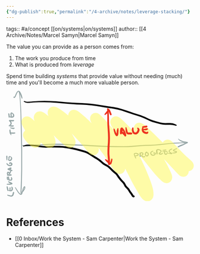 ```yaml
---
{"dg-publish":true,"permalink":"/4-archive/notes/leverage-stacking/"}
---
```


tags:: #a/concept [[on/systems\|on/systems]] 
author:: [[4 Archive/Notes/Marcel Samyn\|Marcel Samyn]]

The value you can provide as a person comes from:
1. The work you produce from time
2. What is produced from *leverage*

Spend time building *systems* that provide value without needing (much) time and you'll become a much more valuable person.


<?xml version="1.0" encoding="UTF-8" standalone="no"?><!-- Created with Majerus.net InkPaint (http://www.majerus.net/InkPaint/) --><svg   xmlns:dc="http://purl.org/dc/elements/1.1/"   xmlns:cc="http://creativecommons.org/ns#"   xmlns:rdf="http://www.w3.org/1999/02/22-rdf-syntax-ns#"   xmlns:svg="http://www.w3.org/2000/svg"   xmlns="http://www.w3.org/2000/svg"   xmlns:sodipodi="http://sodipodi.sourceforge.net/DTD/sodipodi-0.dtd"   xmlns:inkscape="http://www.inkscape.org/namespaces/inkscape"   version="1.1"   width="146.22284mm"   height="86.077774mm"   viewBox="0 0 2924.4568 1721.5555"   preserveAspectRatio="xMidYMid meet"   id="svg108"   sodipodi:docname="2018-07-03-graph-leverage.svg"   inkscape:version="0.92.3 (2405546, 2018-03-11)">  <metadata     id="metadata114">    <rdf:RDF>      <cc:Work         rdf:about="">        <dc:format>image/svg+xml</dc:format>        <dc:type           rdf:resource="http://purl.org/dc/dcmitype/StillImage" />        <dc:title></dc:title>      </cc:Work>    </rdf:RDF>  </metadata>  <defs     id="defs112" />  <sodipodi:namedview     pagecolor="#ffffff"     bordercolor="#666666"     borderopacity="1"     objecttolerance="10"     gridtolerance="10"     guidetolerance="10"     inkscape:pageopacity="0"     inkscape:pageshadow="2"     inkscape:window-width="1600"     inkscape:window-height="900"     id="namedview110"     showgrid="false"     fit-margin-top="0"     fit-margin-left="0"     fit-margin-right="0"     fit-margin-bottom="0"     inkscape:zoom="0.35488302"     inkscape:cx="-633.45001"     inkscape:cy="332.04198"     inkscape:window-x="0"     inkscape:window-y="0"     inkscape:window-maximized="0"     inkscape:current-layer="svg108" />  <!-- Generator: Majerus.net InkPaint UWP 1.1.14.0 -->  <g     id="g106"     style="fill:none;stroke-linecap:round;stroke-linejoin:round"     transform="translate(-1087,-1795)">    <g       id="g30"       style="stroke:#95a5a6">      <path         d="m 3827,2599 27,1 h 1 l 13,3 h 1 l 8,2 c 0,0 1,0 1,0 1,0 1,0 1,0 l 1,1 v -1 l 4,3 h 1 v 1 h 1 c 1,1 1,2 1,4 0,2 -2,4 -5,4 0,0 0,0 -1,0 l -3,-1 -12,-3 -13,-3 h -26 l -27,2 -27,2 -74,4 -73,6 -147,17 v -1 1 l -72,6 h -1 l -73,4 -73,2 -72,4 -134,11 -67,4 -67,1 -128,-1 -128,-2 -84,-3 -85,-4 -85,-5 -85,-5 -129,-5 -131,-5 v -1 1 l -77,-4 -76,-3 -77,-1 -76,3 -140,8 -70,5 -69,7 v -1 1 l -33,2 -33,2 h -1 l -33,-1 -1,-1 -33,-4 -1,-1 h -2 -1 c -2,-1 -3,-3 -4,-6 v -1 -1 c 0,-2 1,-3 2,-4 l 1,-1 2,-2 c 1,0 2,-1 3,-1 1,0 2,1 3,2 l 32,3 32,1 33,-1 32,-3 70,-7 70,-4 140,-8 77,-3 h 77 l 77,3 77,4 131,6 129,5 85,5 85,5 85,4 84,3 128,2 127,2 67,-2 66,-4 134,-10 h 1 l 72,-4 73,-2 73,-3 72,-7 147,-15 74,-6 73,-3 27,-1 27,-2 z"         id="path2"         inkscape:connector-curvature="0"         style="fill:#95a5a6;stroke-width:0" />      <path         d="m 3770,2540 c 1,0 1,0 1,0 l 1,1 5,5 14,10 16,8 35,14 16,4 18,3 18,3 17,4 h 2 c 0,1 0,1 1,1 l 3,2 1,1 c 1,1 2,3 2,5 0,1 0,2 -1,3 v 1 l -1,2 c -1,1 -2,2 -2,2 h -1 l -3,2 h -1 l -3,2 -24,10 -20,12 h -1 l -22,11 h -1 l -45,20 -11,5 -1,1 -11,3 -1,1 c 0,0 -1,0 -1,0 h -1 l -3,-1 h -1 c -3,-1 -5,-3 -5,-7 0,-1 0,-2 1,-3 v -1 l 2,-2 1,-1 1,-1 4,-3 4,-2 h 1 l 31,-15 33,-13 33,-13 4,-2 c 0,-1 -1,-2 -1,-2 0,-1 1,-2 1,-3 h 1 l 7,-3 4,-2 -14,-1 -18,-3 -1,-1 v 1 l -17,-5 h -1 l -35,-15 c 0,0 -1,-1 -1,-1 l -16,-11 h -1 v -1 l -11,-14 h -1 l -3,-6 v -1 c -1,0 -1,0 -1,-1 0,-1 2,-3 3,-3 z"         id="path4"         inkscape:connector-curvature="0"         style="fill:#95a5a6;stroke-width:0" />      <path         d="m 1285,1804 c 1,0 2,1 3,2 l 9,24 h -1 l 1,1 5,25 v 1 l 7,70 5,70 7,140 4,140 v 1 l 4,140 6,304 v 303 1 l -3,144 -5,144 -2,21 v 23 l -1,21 v 1 l -2,17 v 1 c -1,2 -3,4 -5,4 -3,0 -5,-2 -5,-4 v -1 l -2,-17 v -1 -21 -1 l 1,-22 1,-22 6,-143 3,-145 v -303 l -6,-304 -3,-140 -3,-141 -6,-140 -5,-69 -7,-70 -4,-25 -6,-25 v -1 c 0,-1 2,-3 4,-3 z"         id="path6"         inkscape:connector-curvature="0"         style="fill:#95a5a6;stroke-width:0" />      <path         d="m 1275,1795 5,1 h 1 1 1 2 c 0,0 0,0 1,0 h 1 l 7,5 c 1,0 1,0 1,1 h 1 l 6,7 v 1 h 1 l 11,20 10,20 v 1 l 7,20 v 1 l 6,21 v 1 l 1,8 1,8 v 1 c 0,3 -3,6 -6,6 -2,0 -4,-2 -5,-4 l -10,-24 -9,-25 -13,-30 -15,-26 h -4 l -6,4 -7,8 -6,9 -9,21 -9,21 v 1 l -11,21 v 1 h -1 l -3,4 v 1 l -5,5 h -1 c -1,1 -1,1 -2,1 l -5,2 h -1 c 0,0 -1,0 -1,0 -2,0 -3,0 -4,-1 h -1 l -1,-1 -1,-1 c -1,-1 -1,-1 -2,-2 v -1 l -1,-3 c 0,-1 0,-1 0,-2 v -1 -3 l 1,-4 c 0,-2 2,-3 4,-3 1,0 2,0 3,1 l 1,1 1,3 h 1 v 1 l 3,-2 2,-3 11,-20 8,-22 11,-21 v -1 l 7,-10 v -1 l 9,-8 v -1 c 0,0 0,0 1,0 v -1 l 9,-5 h 1 c 0,0 1,-1 2,-1 z"         id="path8"         inkscape:connector-curvature="0"         style="fill:#95a5a6;stroke-width:0" />      <path         d="m 1370,3298 -2,2 -2,4 -9,22 -6,19 8,-12 7,-13 5,-13 z m 3,-16 c 1,0 2,0 2,1 h 1 l 2,1 h 1 c 0,1 1,2 1,2 l 1,1 2,4 c 0,0 0,1 0,1 v 1 15 c 0,0 0,1 0,1 v 1 l -5,14 v 1 1 l -8,14 -9,12 v 1 l -5,7 -7,9 -1,1 -4,2 v 1 l -7,24 -1,1 -4,8 -1,1 c 0,0 0,1 0,1 l -1,1 -7,4 c -1,1 -2,1 -2,1 h -1 l -9,1 c -1,0 -2,0 -2,-1 h -1 l -9,-4 -1,-1 -1,-1 -17,-16 -1,-1 -15,-19 v -1 l -26,-41 -11,-21 -4,-9 c 0,-1 0,-1 0,-2 0,-2 1,-3 3,-3 1,0 2,0 3,1 l 6,8 13,19 1,1 26,40 14,19 17,15 7,3 h 4 l 4,-3 3,-6 5,-15 -3,-1 c -1,-1 -2,-2 -2,-4 0,-2 1,-3 3,-4 h 4 l 1,-1 5,-21 7,-24 1,-1 9,-22 1,-1 3,-5 v -1 l 5,-5 v -1 c 1,0 1,0 1,0 l 1,-1 5,-2 c 1,-1 2,-1 3,-1 z"         id="path10"         inkscape:connector-curvature="0"         style="fill:#95a5a6;stroke-width:0" />      <path         d="m 3105,2776 h -9 l -7,3 -1,1 2,5 v 1 l 3,7 3,10 h 6 l 13,-3 7,-2 9,-3 7,-4 1,-2 1,-1 -1,-1 -1,-2 -7,-4 -9,-3 -8,-2 z m 0,-13 h 1 9 l 10,1 1,1 10,3 h 1 l 1,1 9,5 c 0,0 1,1 1,1 l 1,1 3,4 c 0,1 0,2 1,2 l 1,5 c 0,1 0,1 0,2 0,0 0,1 0,1 h -1 l -1,4 v 1 c 0,1 0,1 0,1 l -1,1 -2,3 -1,1 c 0,0 -1,0 -1,1 l -9,5 -1,1 -10,3 h -1 l -9,2 h -1 -13 c -1,0 -1,0 -1,0 h -1 -1 l 5,12 7,16 c 1,0 1,1 1,2 0,3 -3,6 -6,6 -3,0 -4,-1 -5,-2 l -1,-1 -7,-16 h -1 v -1 l -6,-15 -3,-6 c 0,-1 -1,-1 -1,-2 h 1 l -3,-6 v -1 l -4,-17 c 0,0 0,-1 0,-1 v -1 -4 c 0,-1 1,-2 1,-3 l 3,-3 v -1 c 1,0 2,-1 2,-1 l 9,-4 c 1,0 1,0 1,0 h 1 z"         id="path12"         inkscape:connector-curvature="0"         style="fill:#95a5a6;stroke-width:0" />      <path         d="m 3203,2753 c 1,0 2,1 3,1 l 12,6 1,1 c 1,0 1,0 1,1 l 1,1 3,5 c 1,0 1,1 2,2 v 1 6 1 c 0,1 0,2 0,3 l -4,8 v 1 l -1,1 -7,7 -5,5 -1,5 v 1 l 1,1 6,3 9,3 h 7 5 l 6,-1 3,-1 v -1 -1 c 0,-1 1,-2 2,-2 1,0 1,0 1,1 l 2,1 v 1 l 2,3 1,1 c 0,1 0,1 0,2 0,1 0,2 -1,3 v 1 l -3,4 h -1 c 0,1 -1,1 -2,2 l -7,2 h -1 l -6,1 h -1 l -9,-1 h -1 l -11,-3 h -1 l -1,-1 -8,-5 h -1 c 0,0 0,0 -1,-1 l -1,-1 -2,-3 c -1,-1 -1,-2 -1,-3 h -1 v -5 -1 c 0,-1 0,-2 0,-3 l 3,-8 c 1,0 1,-1 1,-1 l 1,-1 6,-7 6,-6 3,-5 -1,-3 -1,-2 -10,-5 h -10 l -3,2 -2,2 -2,8 v 9 l 2,10 v 1 10 2 2 1 l -1,3 -1,1 v 1 l -1,2 -1,1 c -1,2 -3,3 -5,3 -2,0 -3,0 -4,-1 l -1,-1 -1,-1 c -1,-1 -2,-2 -2,-3 v -1 l -4,-28 v -1 -1 l 2,-28 h 1 v -1 c 0,-1 2,-2 3,-2 1,0 3,1 3,2 v 1 l 1,3 3,-4 v -1 c 1,0 1,0 1,-1 h 1 l 6,-3 c 1,0 1,0 2,0 h 1 z"         id="path14"         inkscape:connector-curvature="0"         style="fill:#95a5a6;stroke-width:0" />      <path         d="m 3273,2762 -4,1 -3,6 -2,8 v 7 l 1,6 3,6 5,4 7,2 5,-1 4,-2 4,-5 2,-7 v -7 l -2,-6 -3,-5 -6,-3 -4,-1 -5,-1 c -1,-1 -2,-1 -2,-1 z m 7,-19 c 2,0 4,1 5,3 l 1,1 v 1 c 0,1 1,2 1,3 0,0 -1,1 -1,2 l -1,2 1,-1 h 1 c 0,0 1,0 1,1 h 1 l 8,3 c 1,0 2,1 3,1 v 1 l 5,6 1,1 c 0,0 0,0 1,1 v 1 l 2,8 1,1 c 0,0 0,1 0,1 v 9 l -1,2 -2,9 -1,1 c 0,0 0,1 0,1 l -5,7 -1,1 c 0,1 -1,1 -1,1 l -7,5 h -1 c -1,1 -1,1 -2,1 h -1 l -8,1 h -1 c -1,0 -1,0 -2,0 l -1,-1 -9,-3 c -1,0 -1,0 -2,-1 l -7,-6 h -1 c 0,-1 0,-1 -1,-1 v -1 l -4,-7 v -1 l -1,-1 -2,-9 c 0,0 0,-1 0,-1 v -1 -9 l 1,-1 v -1 l 2,-8 1,-1 v -1 l 5,-8 c 0,0 0,-1 1,-1 l 7,-6 v -1 h 1 l 3,-2 4,-1 h 1 l 1,-1 h 3 z"         id="path16"         inkscape:connector-curvature="0"         style="fill:#95a5a6;stroke-width:0" />      <path         d="m 3376,2730 c 3,0 6,2 6,5 0,2 -1,3 -2,4 l -1,1 c 0,0 -1,0 -1,0 l -3,2 h -1 -1 l -8,3 -4,2 -8,6 -4,7 -1,7 3,9 4,6 5,5 7,3 6,1 14,-1 13,-9 4,-4 1,-4 v -1 h -1 l -12,-1 h -1 l -1,-1 v 1 l -12,-3 v -1 c -1,0 -2,-1 -2,-1 l -1,-1 c 0,-1 0,-1 0,-2 0,0 0,-1 0,-1 l 1,-1 v -1 c 1,-1 2,-1 2,-1 h 1 l 12,-2 h 1 14 1 l 1,1 4,1 c 1,0 1,1 2,1 v 1 l 3,2 c 1,1 2,2 2,4 l 1,6 v 1 c 0,1 0,2 0,3 h -1 l -3,7 v 1 h -1 v 1 l -4,5 -1,1 c 0,0 -1,1 -1,1 l -15,10 h -1 c -1,0 -1,1 -2,1 l -17,2 h -1 c -1,0 -1,0 -2,0 l -8,-2 h -2 l -8,-4 -1,-1 -7,-6 h -1 l -1,-1 v -1 l -5,-7 c 0,-1 0,-1 -1,-2 l -3,-12 h -1 c 0,-1 0,-1 0,-2 v -1 l 2,-10 v -1 c 0,0 0,-1 0,-1 l 1,-1 6,-9 c 0,-1 0,-1 1,-1 l 1,-1 10,-7 c 0,0 0,0 1,-1 l 6,-2 8,-3 h 1 z"         id="path18"         inkscape:connector-curvature="0"         style="fill:#95a5a6;stroke-width:0" />      <path         d="m 3457,2703 c 0,0 1,0 1,0 l 17,4 h 1 l 7,3 6,3 9,5 c 0,0 1,1 1,1 l 6,6 1,1 c 0,0 0,1 0,1 l 1,1 2,8 c 0,0 0,1 0,1 0,1 0,1 0,2 l -1,4 -1,1 v 1 l -3,5 c 0,1 -1,1 -1,1 l -6,6 -1,1 -7,5 -6,6 -3,3 6,1 h 5 9 l 9,-2 8,-3 8,-5 2,-2 h 1 c 0,0 1,0 1,0 2,0 4,1 4,3 0,1 -1,1 -1,2 l -1,3 -5,8 c -1,1 -1,2 -2,2 l -9,5 -1,1 h -1 l -10,3 h -1 -10 -1 -6 -1 l -8,-2 c 0,0 -1,0 -1,0 l -1,-1 -6,-3 c -1,-1 -2,-2 -3,-3 v -1 l -1,-2 v -1 c 0,0 0,-1 0,-1 0,-1 0,-1 0,-2 l 1,-1 1,-3 c 0,-1 0,-1 1,-1 v -1 l 6,-7 h 1 l 7,-6 7,-5 5,-6 2,-3 v -2 l -1,-4 -4,-4 -7,-4 -5,-2 -7,-3 -15,-3 h -6 l -3,1 -2,2 -1,5 1,19 3,20 v 1 6 h -1 v 1 7 h -1 v 1 2 h -1 c 0,2 -1,3 -2,3 l -1,1 -1,1 c -1,0 -2,0 -3,0 -2,0 -4,-1 -5,-3 h -1 l -1,-2 v -1 -1 l -1,-4 -1,-1 -4,-29 v -1 l 1,-29 v -1 c 1,-1 2,-2 4,-2 0,0 1,0 2,1 1,0 1,-1 1,-1 l 1,-1 4,-5 c 1,0 1,-1 2,-1 h 1 l 6,-2 1,-1 h 1 z"         id="path20"         inkscape:connector-curvature="0"         style="fill:#95a5a6;stroke-width:0" />      <path         d="m 3561,2744 1,2 2,15 5,12 3,2 5,2 h 3 l 3,-1 7,-7 4,-12 v -9 l -2,-2 -5,-1 h -7 -6 z m -6,-15 c 2,0 4,1 4,3 l 1,2 14,-1 h 6 l 8,1 h 1 l 7,3 c 1,0 2,1 2,2 l 3,5 c 1,0 1,1 1,1 v 1 12 1 l -3,13 c 0,1 0,1 0,1 v 1 l -6,11 h -1 c 0,1 -1,2 -1,2 h -1 l -5,3 -1,1 c 0,0 -1,0 -1,0 h -1 l -6,1 h -1 c 0,0 -1,0 -1,0 h -1 l -8,-3 c -1,0 -1,-1 -2,-1 l -6,-5 c -1,-1 -1,-2 -2,-3 l -5,-14 -1,-1 v -1 -17 -1 -2 l -18,-1 h -7 l -1,-1 c -1,0 -2,-1 -2,-3 0,-1 1,-2 2,-2 l 1,-1 6,-1 h 1 l 20,-1 1,-2 c 0,-2 2,-3 3,-3 z"         id="path22"         inkscape:connector-curvature="0"         style="fill:#95a5a6;stroke-width:0" />      <path         d="m 3571,2710 h 5 l 1,1 h 1 2 v 1 c 3,0 4,3 4,5 0,3 -2,6 -5,7 h -1 -2 -5 l -22,2 h -1 l -22,-1 h -1 -2 -1 c 0,-1 -1,-1 -1,-2 0,-1 0,-1 1,-2 l 2,-1 h 1 v -1 1 -1 l 21,-6 h 1 1 l 22,-3 z"         id="path24"         inkscape:connector-curvature="0"         style="fill:#95a5a6;stroke-width:0" />      <path         d="m 3671,2696 c 3,0 5,2 5,5 0,2 0,3 -1,4 l -1,1 -1,1 c -1,0 -1,0 -1,0 h -1 l -3,1 -10,5 -11,6 -9,8 -5,8 v 2 l 1,2 5,6 7,5 8,4 9,5 1,1 7,6 h 1 c 1,1 2,2 2,4 v 1 3 c 0,3 -2,6 -5,6 l -5,1 h -1 -6 l -3,-1 h -1 l -46,-8 -5,-1 c -2,-1 -2,-2 -2,-3 0,-2 0,-3 2,-3 l 6,-1 42,3 -3,-2 -7,-4 h -1 v -1 l -8,-6 h -1 v -1 l -6,-7 h -1 c 0,-1 0,-1 0,-2 l -2,-4 v -1 c 0,0 0,-1 0,-1 v -5 -1 c 0,0 1,0 1,-1 l 6,-11 c 0,-1 1,-1 1,-1 v -1 l 10,-8 1,-1 12,-7 h 1 l 11,-5 3,-1 h 1 1 z"         id="path26"         inkscape:connector-curvature="0"         style="fill:#95a5a6;stroke-width:0" />      <path         d="m 3745,2690 c 3,0 6,3 6,6 0,3 -1,5 -3,6 h -1 -1 l -2,2 v 1 c 0,0 -1,1 -2,1 -1,0 -2,-1 -3,-1 v -1 l -16,7 -19,9 -3,2 1,1 4,3 8,2 11,2 10,3 h 1 l 9,5 h 1 c 0,0 0,1 1,1 l 2,3 h 1 c 0,1 1,3 1,4 v 2 2 c -1,0 -1,1 -1,2 l -1,1 -4,4 c -1,0 -1,1 -1,1 h -1 l -6,4 h -1 l -5,2 -22,6 h -1 -22 l -9,-1 c -2,0 -4,-2 -4,-4 0,-2 2,-4 4,-4 l 9,-1 20,-3 21,-6 4,-1 4,-2 -4,-3 -9,-2 -10,-2 h -1 v -1 l -9,-2 -1,-1 h -1 l -6,-3 v -1 c 0,0 -1,0 -1,0 l -1,-1 -3,-5 c -1,-1 -1,-2 -1,-3 v -1 l 1,-5 c 0,-1 1,-3 1,-3 l 1,-1 6,-4 1,-1 20,-9 21,-9 h 1 l 4,-1 z"         id="path28"         inkscape:connector-curvature="0"         style="fill:#95a5a6;stroke-width:0" />    </g>    <g       id="g36"       style="stroke:#000000">      <path         d="m 1683,1952 h 1 l 92,2 92,5 81,7 80,7 81,6 81,4 76,3 77,5 77,7 h 1 l 77,10 64,10 65,10 129,20 h 1 l 67,13 h 1 l 65,18 h -1 1 l 64,21 h 1 l 64,22 56,19 57,18 57,18 1,1 55,22 h 1 l 65,31 33,14 33,12 58,17 59,15 36,7 37,2 38,-1 h 38 l 2,1 v -1 l 36,5 h 1 2 l 35,12 v 1 h 1 l 19,10 h 1 c 2,2 4,4 4,7 0,5 -4,9 -9,9 0,0 -1,0 -1,0 l -1,-1 -20,-5 -35,-7 -35,-3 h -38 -38 -1 l -38,-3 h -2 l -37,-7 -1,-1 v 1 l -59,-16 h -1 l -58,-17 h -1 l -34,-13 h -1 l -33,-15 -66,-31 -54,-22 -57,-18 -57,-18 -56,-19 h -1 l -64,-22 -63,-21 -65,-17 -66,-13 -129,-19 -65,-11 -63,-10 -77,-10 -77,-7 -76,-5 -76,-3 h -1 l -81,-5 -81,-7 -80,-7 -81,-7 -91,-5 -92,-3 h -91 l -92,4 -27,3 -29,2 h -1 -28 -1 l -27,-5 h -1 c 0,0 -1,0 -1,0 l -1,-1 -5,-3 -6,-3 -6,-3 -3,-1 h -1 c -2,-1 -3,-3 -3,-5 0,-2 1,-4 3,-5 h 1 l 4,-2 v 1 -1 c 1,0 1,0 2,0 0,0 1,0 1,0 l 1,1 6,2 h 1 l 6,3 5,2 26,3 27,-1 28,-2 28,-3 92,-6 z"         id="path32"         inkscape:connector-curvature="0"         style="fill:#000000;stroke-width:0" />      <path         d="m 1459,2633 h 1 l 49,2 h 1 l 49,6 h 1 l 49,8 48,5 43,2 h 44 l 44,-2 44,-1 h 1 88 1 l 44,2 45,5 53,7 52,10 h 1 l 64,14 64,17 58,17 h 1 l 28,9 1,1 28,12 1,1 46,26 1,1 v -1 l 44,29 29,18 29,17 v 1 l 29,18 1,1 26,21 1,1 42,36 22,15 25,13 18,10 1,1 h 1 l 16,12 2,1 30,28 1,1 29,29 30,27 21,17 1,1 10,9 1,1 8,11 1,1 33,47 17,22 18,21 28,29 1,1 h 1 l 12,17 h 1 v 2 l 10,17 9,18 10,13 27,28 1,1 10,11 1,1 v 1 l 8,13 15,25 19,25 v 1 h 1 l 17,27 3,5 4,5 2,2 h 1 1 2 c 6,2 11,7 11,14 0,4 -1,7 -4,10 h -1 l -2,2 -1,1 c -3,2 -5,3 -9,3 -1,0 -2,0 -3,0 l -2,-1 -5,-2 h -1 c -1,-1 -2,-1 -3,-2 l -1,-1 -6,-5 h -1 l -1,-2 -5,-6 v -1 h -1 l -3,-6 -17,-27 -19,-25 v -1 h -1 l -15,-26 -8,-12 -8,-10 -28,-28 -1,-1 -12,-16 -1,-2 -9,-18 -9,-16 -11,-15 -28,-29 -20,-22 v -1 l -18,-23 h -1 l -32,-47 -7,-10 -9,-8 -20,-16 -1,-1 v 1 l -31,-28 -1,-1 -29,-29 -29,-28 -16,-11 -17,-9 -25,-14 h -2 l -23,-16 -1,-1 -43,-37 -26,-21 -27,-18 -29,-17 h -1 l -28,-18 -44,-29 -45,-26 -27,-12 -27,-9 -57,-16 -64,-17 -63,-15 -52,-9 -51,-8 -44,-5 -43,-2 -88,-1 -44,1 -44,1 -45,1 -45,-3 h -1 l -49,-7 -49,-9 -48,-7 -49,-4 h -22 -22 l -22,2 -21,5 -4,1 -5,2 h -1 l -5,1 c 0,0 -1,0 -1,0 -1,0 -1,0 -1,0 h -1 -1 -1 c -2,-1 -3,-3 -3,-5 0,-1 0,-1 0,-2 h 1 -1 l 1,-2 h 1 c 0,-1 1,-2 1,-2 h 1 l 5,-3 6,-2 4,-2 21,-7 1,-1 23,-3 h 1 l 23,-1 z"         id="path34"         inkscape:connector-curvature="0"         style="fill:#000000;stroke-width:0" />    </g>    <g       transform="scale(0.9802,1)"       id="g40"       style="stroke:#fff952;stroke-width:171;stroke-opacity:0.5">      <path         d="m 1461,2484 c 6,11 11,20 20,30 24,28 50,58 80,79 16,12 15,-10 13,-21 -9,-41 -32,-80 -49,-118 -17,-38 -34,-74 -56,-109 -11,-19 -24,-39 -32,-57 -5,-12 5,-9 13,-3 44,34 86,76 127,115 40,38 78,79 118,116 30,27 59,59 94,80 7,4 16,8 19,-2 3,-14 -5,-30 -11,-44 -16,-38 -37,-77 -55,-114 -32,-67 -75,-131 -103,-199 -3,-9 -14,-33 2,-35 15,-2 30,12 43,21 72,50 136,111 202,170 70,62 131,131 206,187 9,8 19,16 29,19 7,2 5,-6 4,-10 -4,-13 -13,-25 -20,-38 -25,-47 -60,-91 -90,-137 -47,-72 -100,-144 -138,-220 -10,-19 -20,-36 -23,-55 -3,-21 24,-9 35,-3 41,21 78,52 116,80 111,85 212,185 307,288 53,57 107,118 156,179 9,10 16,20 24,27 4,4 6,5 3,-1 -4,-10 -12,-21 -19,-33 -36,-63 -75,-129 -112,-193 -36,-60 -78,-117 -114,-177 -21,-35 -44,-69 -61,-103 -4,-8 -8,-16 -8,-23 0,-6 5,-4 9,-2 23,9 41,28 61,44 85,67 168,148 241,227 84,91 157,187 231,284 54,72 103,157 155,228 10,15 20,28 30,39 11,11 9,-2 6,-11 -20,-81 -59,-158 -96,-235 -29,-61 -62,-121 -94,-180 -40,-74 -84,-142 -127,-214 -22,-37 -43,-76 -61,-113 -3,-8 -7,-14 -7,-20 0,-5 5,-1 8,1 53,42 101,100 145,151 29,34 59,67 85,102 86,113 167,234 238,357 51,88 99,178 144,266 45,90 96,177 148,260 13,22 26,41 41,57 12,11 26,17 28,-3 3,-17 0,-36 -3,-56 -11,-69 -41,-136 -68,-203 -17,-42 -34,-84 -53,-126 -44,-94 -89,-190 -136,-281 -37,-70 -72,-141 -109,-207 -35,-62 -67,-125 -103,-183 -15,-24 -28,-45 -39,-67 -3,-7 -9,-21 3,-15 12,5 20,15 32,25 66,58 134,131 196,196 140,147 268,308 395,465 46,57 95,115 149,161 9,9 20,20 30,21 3,0 4,-2 4,-5 1,-14 -9,-30 -16,-46 -59,-133 -138,-253 -213,-377 -41,-67 -82,-128 -123,-194 -27,-44 -51,-81 -77,-124 -5,-8 -8,-15 -10,-19 -1,-4 0,-5 2,-4 11,3 22,13 34,22 59,48 118,107 175,161 60,58 118,112 179,172 80,80 169,172 246,254 17,18 32,33 47,47 5,6 9,10 13,12 8,6 7,-2 5,-9 -6,-19 -19,-38 -31,-58 -18,-31 -36,-64 -56,-94 -46,-70 -95,-143 -144,-210 -8,-11 -18,-20 -20,-31 -2,-7 5,-3 8,0 11,9 21,21 33,33 65,65 130,138 199,200 30,26 61,52 87,77 3,3 8,9 2,6 -3,-1 -7,-4 -11,-7"         id="path38"         inkscape:connector-curvature="0" />    </g>    <g       id="g62"       style="stroke:#ed331f">      <path         d="m 2668,2068 c 2,0 4,0 5,1 l 1,1 3,2 1,1 c 1,1 2,2 2,3 l 1,1 1,4 v 1 2 l 5,61 2,62 h -1 1 l 1,61 2,62 5,66 5,67 2,68 v 1 l -2,67 -4,60 -2,60 v 59 l 5,60 2,24 v 1 l 1,24 v 1 24 l 1,23 v 1 c 0,1 0,2 0,3 h -1 l -1,5 v 2 c -2,4 -7,7 -12,7 -5,0 -8,-2 -11,-5 l -1,-2 -2,-4 v -1 c 0,-1 -1,-2 -1,-4 l -2,-24 v -1 -24 l -1,-24 -2,-23 -5,-61 v -1 -60 -1 l 2,-60 5,-61 2,-66 -2,-66 -4,-67 -4,-67 -2,-62 v -62 l -1,-61 -1,-60 -1,-1 c -1,-1 -2,-2 -2,-4 v -1 -3 c 0,-3 1,-5 3,-7 h 1 l 2,-1 c 1,-1 3,-1 4,-1 z"         id="path42"         inkscape:connector-curvature="0"         style="fill:#ed331f;stroke-width:0" />      <path         d="m 2674,2069 c 0,0 1,0 1,1 h 1 1 l 5,2 c 2,1 3,1 4,2 l 5,6 1,1 4,4 1,1 v 2 l 1,1 1,1 3,3 1,1 1,2 10,23 1,1 6,17 8,19 1,1 v 2 l 1,1 c 0,1 0,2 0,3 0,7 -6,13 -14,13 -3,0 -7,-1 -9,-4 l -2,-2 -1,-2 -2,-4 -3,-6 -1,-5 h -1 l -8,-23 -5,-9 v 1 l -20,23 -1,1 -2,2 -25,18 -6,4 h -1 c -1,1 -2,1 -4,1 -4,0 -7,-4 -7,-8 0,-1 0,-2 0,-3 h 1 l 3,-7 1,-1 19,-24 v -1 l 20,-23 3,-4 1,-1 5,-6 v -1 h 1 l -3,-5 -3,-5 -1,-1 c 0,-1 -1,-2 -1,-3 0,-5 4,-9 9,-9 z"         id="path44"         inkscape:connector-curvature="0"         style="fill:#ed331f;stroke-width:0" />      <path         d="m 2731,2851 c 1,0 2,0 3,0 l 4,2 1,1 c 2,1 3,3 3,5 v 1 l 1,7 v 1 2 l -2,7 v 1 l -1,5 -4,22 h -1 v 1 l -6,20 -1,2 -1,1 v 1 l -3,5 c -1,2 -2,3 -4,4 l -1,1 -5,2 c -2,1 -4,1 -6,1 h -1 -5 -1 c -1,-1 -2,-1 -3,-1 l -1,-1 -5,-2 -1,-1 -1,-1 -10,-9 -1,-1 -7,-8 -20,-19 -1,-1 -18,-21 v -1 l -4,-6 v -1 c -1,-1 -1,-2 -1,-3 0,-4 3,-8 8,-8 1,0 2,1 3,1 l 1,1 6,3 h -1 1 l 23,15 1,2 h 1 l 20,19 v 1 h 1 l 7,8 7,6 7,-17 7,-21 v 1 -1 l 2,-5 2,-6 1,-5 v -3 -1 c 0,-3 3,-6 6,-6 z"         id="path46"         inkscape:connector-curvature="0"         style="fill:#ed331f;stroke-width:0" />      <path         d="m 2829,2377 c 2,0 4,1 5,2 l 1,1 v 1 c 1,1 1,1 1,2 l 3,28 v 2 1 l -2,29 v 11 l -1,12 h -1 v 2 l -2,11 c 0,1 0,2 -1,3 l -4,9 -1,3 c -1,1 -3,2 -4,3 l -1,1 -3,2 -2,1 c -2,0 -4,1 -6,1 -1,0 -3,-1 -5,-1 l -1,-1 -4,-2 h -1 c -1,-1 -1,-2 -2,-2 l -1,-1 -3,-4 -1,-1 -2,-4 -1,-1 -9,-15 -1,-2 -7,-17 v -2 l -10,-35 v -1 l -1,-6 -1,-7 v -6 -1 h -1 v -4 c 0,-3 2,-5 5,-5 1,0 1,0 1,0 h 1 l 4,2 c 1,0 2,1 3,1 l 1,1 3,5 v 1 l 1,1 3,6 v 1 l 2,5 13,34 8,15 3,5 1,-9 v -10 -1 l 2,-29 v -2 l 1,-2 10,-26 v -1 c 1,-1 2,-3 4,-4 h 1 1 c 1,0 1,0 1,0 z"         id="path48"         inkscape:connector-curvature="0"         style="fill:#ed331f;stroke-width:0" />      <path         d="m 2904,2414 v 1 l -1,1 -4,16 2,1 c 1,0 2,1 2,1 l 1,1 12,8 -6,-17 z m -18,-47 c 1,0 2,0 2,0 l 2,1 4,2 1,-1 c 1,-1 2,-1 4,-1 3,0 5,2 6,5 v 4 l 13,13 c 1,1 1,1 2,2 l 13,21 1,2 11,23 v 1 l 8,23 1,2 3,12 c 0,1 0,1 0,2 l 1,12 v 2 c 0,8 -6,15 -15,15 -5,0 -9,-3 -12,-7 l -1,-2 -2,-5 -6,-6 -8,-8 -7,-6 -16,-13 -2,3 c 0,1 0,1 -1,2 l -1,2 -2,2 c -3,2 -6,4 -10,4 -4,0 -7,-2 -9,-4 l -2,-2 -1,-1 c -1,-1 -1,-3 -2,-5 v -1 -2 -2 l -1,-15 v -1 l 1,-16 v -1 l 1,-16 h 1 v -1 l 3,-16 v -1 l 2,-6 v -1 l 1,-1 3,-5 v -1 c 1,-1 2,-2 3,-3 l 1,-1 4,-2 2,-1 c 1,-1 3,-1 4,-1 z"         id="path50"         inkscape:connector-curvature="0"         style="fill:#ed331f;stroke-width:0" />      <path         d="m 2953,2362 c 1,0 3,0 4,1 l 3,2 1,1 c 1,1 2,3 2,4 v 1 l 1,3 10,35 4,17 5,14 2,2 v 1 l 9,2 h 13 l 13,-1 v 1 l 1,-1 v 1 -1 l 6,1 h 6 1 1 l 6,1 c 3,1 5,2 7,4 l 2,2 v 1 c 1,0 1,1 1,1 l 1,1 v 1 1 -1 1 c 0,1 0,2 0,3 0,4 -2,9 -6,11 l -2,1 -5,3 h -1 c -1,0 -2,1 -4,1 h -1 -6 -1 -5 -13 -1 -15 -1 c 0,0 -1,-1 -1,-1 h -2 l -13,-4 -2,-1 c 0,0 -1,-1 -2,-1 l -1,-1 -5,-4 -1,-1 c -1,-1 -2,-1 -2,-2 l -1,-1 -3,-6 -1,-1 v -2 h -1 l -4,-17 -1,-1 -3,-18 v -2 l -1,-37 v -4 -1 -4 -1 c 1,-2 3,-4 6,-4 z"         id="path52"         inkscape:connector-curvature="0"         style="fill:#ed331f;stroke-width:0" />      <path         d="m 3062,2365 c 5,0 8,4 9,8 l 1,5 v 2 l 1,6 h -1 1 -1 1 l -1,4 3,22 7,19 4,6 5,5 6,2 h 9 l 4,-1 4,-2 10,-10 7,-12 4,-14 1,-7 v -6 l -1,-4 -4,-4 h -1 c -1,-1 -2,-3 -2,-4 v -1 -1 c 0,-1 0,-2 0,-3 h 1 v -1 1 -2 c 2,-2 4,-3 7,-3 1,0 2,0 2,0 h 1 l 9,3 h -1 1 c 1,1 1,1 2,1 l 1,1 6,6 h 1 c 0,1 1,1 1,2 l 1,1 4,8 v 1 c 1,1 1,3 1,4 v 1 l 1,9 v 1 c 0,1 0,2 0,3 l -1,1 -5,17 v 2 l -1,1 -9,16 -1,1 c 0,1 -1,2 -2,3 l -13,12 -2,2 -1,1 -8,4 -1,1 h -2 l -9,3 v -1 1 c -1,0 -2,0 -3,0 h -1 l -13,-1 h -1 c -1,0 -1,0 -2,0 l -2,-1 -11,-4 c -1,0 -2,-1 -3,-1 l -1,-1 -9,-7 -1,-1 -2,-2 v -1 l -6,-9 c -1,-1 -1,-2 -2,-3 v -1 l -7,-24 -1,-1 c 0,-1 0,-2 0,-3 v -25 l 1,-2 v -1 l 1,-4 v -2 l 2,-5 1,-2 3,-4 c 2,-3 5,-5 8,-5 z"         id="path54"         inkscape:connector-curvature="0"         style="fill:#ed331f;stroke-width:0" />      <path         d="m 3220,2357 c 4,0 7,3 7,7 v 17 h -1 v 1 h 1 l -1,7 v 7 l 5,15 7,11 10,7 15,6 8,1 8,1 5,-1 4,-2 2,-2 v -1 c 1,-1 3,-1 5,-1 2,0 5,1 6,3 v 1 l 1,4 c 0,1 0,1 0,2 v 9 l -1,2 c 0,4 -2,6 -5,8 l -8,5 -2,2 c -2,0 -3,1 -5,1 h -1 -10 -1 c -1,0 -1,0 -2,0 h -1 l -11,-2 -2,-1 -18,-6 v -1 h -1 c -1,0 -2,-1 -2,-1 l -1,-1 -14,-11 -1,-1 c -1,-1 -2,-1 -2,-2 l -1,-1 -8,-15 -1,-2 c -1,-1 -1,-1 -1,-2 v -1 l -3,-19 v -2 -2 l 1,-9 v -1 l 1,-2 3,-8 1,-1 h -1 l 9,-16 c 1,-2 4,-3 6,-3 z"         id="path56"         inkscape:connector-curvature="0"         style="fill:#ed331f;stroke-width:0" />      <path         d="m 3284,2378 c 7,0 12,5 12,12 0,4 -1,7 -3,9 l -4,3 -1,2 c -2,1 -3,1 -5,2 l -27,5 v -1 l -2,1 -2,-1 h -1 l -24,-4 -2,-1 -6,-2 c -3,-1 -4,-4 -4,-7 0,-3 2,-6 5,-6 h 1 l 6,-1 25,-4 24,-5 3,-1 c 2,-1 3,-1 5,-1 z"         id="path58"         inkscape:connector-curvature="0"         style="fill:#ed331f;stroke-width:0" />      <path         d="m 3275,2337 h 1 1 1 1 c 6,2 10,7 10,14 0,3 -1,7 -4,9 l -1,1 -1,1 v 1 c -2,1 -4,1 -5,2 h -1 -3 v 1 l -25,3 -2,1 h -1 l -24,-1 h -1 l -7,-1 h -1 c -4,-1 -7,-5 -7,-9 0,-3 2,-7 5,-8 h 1 l 7,-3 v 1 l 1,-1 23,-6 h 1 1 l 24,-4 3,-1 z"         id="path60"         inkscape:connector-curvature="0"         style="fill:#ed331f;stroke-width:0" />    </g>    <g       transform="scale(1,0.9608)"       id="g104"       style="stroke:#95a5a6">      <path         d="m 1202,3507 c 2,0 5,2 6,4 l 1,5 1,1 c 0,1 0,2 0,2 0,1 0,2 0,2 v 1 l -2,5 -2,12 v 1 l -4,13 v 2 h -1 l -5,12 -1,2 c 0,0 -1,1 -1,1 h -1 l -9,8 -1,1 c -1,1 -2,1 -3,2 l -14,2 h -2 -1 l -15,-2 h -1 l -15,-5 h -1 l -13,-5 h -1 l -7,-4 h -1 l -3,-2 h -1 l -2,-2 c -1,-1 -2,-2 -2,-4 0,-1 1,-2 1,-3 h 1 l 1,-1 1,-1 c 1,-1 2,-1 4,-1 h 1 4 l 1,1 8,3 13,3 14,4 13,1 10,-3 5,-5 5,-10 3,-12 3,-12 v -1 -1 l 2,-5 v -1 c 1,-1 2,-2 2,-3 h 1 l 3,-3 1,-1 c 1,0 2,-1 4,-1 z"         id="path64"         inkscape:connector-curvature="0"         style="fill:#95a5a6;stroke-width:0" />      <path         d="m 1174,3423 c 2,0 3,1 5,2 l 6,7 1,1 c 0,1 0,1 1,2 v 1 l 3,10 v 1 2 10 2 l -1,10 h -1 c 0,1 0,1 0,2 l -5,11 -1,1 c 0,1 -1,1 -1,2 h -1 l -7,6 -1,1 c 0,0 -1,1 -1,1 h -2 l -9,2 c -1,0 -2,1 -2,1 l -1,-1 -11,-1 h -1 -1 l -5,-2 -5,-1 -1,-1 -4,-1 h -1 l -1,-1 -5,-3 c -1,-1 -2,-2 -2,-4 0,-3 2,-5 5,-5 h 6 l 5,1 h 5 l 6,1 h 10 l 5,-2 4,-4 4,-8 1,-7 v -10 l -2,-9 -2,-7 -1,-3 h -1 c -1,-1 -1,-1 -1,-2 0,-1 0,-2 1,-2 h 1 l 1,-1 1,-1 4,-1 c 1,0 1,0 2,0 z"         id="path66"         inkscape:connector-curvature="0"         style="fill:#95a5a6;stroke-width:0" />      <path         d="m 1146,3433 c 4,0 7,3 8,7 l 1,5 v 1 1 l -1,5 v 3 1 l -1,28 v 1 c 0,0 0,1 0,1 l -2,3 v 1 c -1,1 -3,2 -5,2 -1,0 -3,-1 -4,-2 l -1,-1 -1,-3 c 0,0 0,-1 0,-1 l -1,-1 -2,-28 v -1 l 1,-3 -1,-6 1,-1 v -5 h 1 c 0,-4 3,-7 7,-7 z"         id="path68"         inkscape:connector-curvature="0"         style="fill:#95a5a6;stroke-width:0" />      <path         d="m 1100,3416 c 2,0 4,1 5,2 l 3,5 1,2 h 1 l 2,10 h 1 v 1 l 2,9 v 1 l 2,8 2,14 v 1 l 1,14 v 2 l -1,5 c 0,3 -3,5 -6,5 -2,0 -4,-1 -5,-3 l -3,-5 v -1 l -4,-13 -1,-1 -2,-14 -2,-9 -2,-9 v -1 l -1,-10 v -1 c 0,-1 0,-1 0,-2 v -1 l 2,-5 v -1 c 1,-2 3,-3 5,-3 z"         id="path70"         inkscape:connector-curvature="0"         style="fill:#95a5a6;stroke-width:0" />      <path         d="m 1122,3335 c 0,0 1,1 2,1 l 18,8 18,9 6,2 8,4 1,1 3,2 1,1 1,2 2,2 c 1,1 2,3 2,5 0,1 0,2 -1,2 v 3 l -1,1 c 0,2 -2,3 -3,4 l -1,1 -3,1 -1,1 h -1 l -16,4 h -1 l -1,1 -16,1 h -1 -1 l -33,-1 h -2 l -3,-1 h -1 -1 l -2,-2 h -1 c 0,-1 -1,-2 -1,-3 0,-1 1,-2 1,-3 l 1,-1 2,-1 h 1 l 1,-1 3,-1 h 1 l 34,-3 15,-2 2,-1 -2,-1 -18,-8 -2,-1 c 0,0 0,-1 -1,-1 l -14,-15 c -1,-1 -1,-3 -1,-4 0,-3 2,-6 6,-6 z"         id="path72"         inkscape:connector-curvature="0"         style="fill:#95a5a6;stroke-width:0" />      <path         d="m 1165,3267 c 1,0 2,0 3,0 v 1 l 3,1 v 1 l 1,1 5,7 c 0,0 0,1 1,1 v 1 l 3,10 v 1 c 0,0 0,1 0,1 v 10 2 l -1,2 -3,8 c 0,1 -1,2 -2,3 h -1 1 l -5,4 -1,1 c -1,0 -1,0 -2,1 l -6,2 h -1 c -1,0 -2,0 -2,0 h -1 l -13,-1 h -1 -1 l -14,-5 -11,-5 -2,-1 c 0,-1 -1,-2 -1,-3 0,-3 2,-5 5,-5 v 1 -1 l 12,2 14,2 11,-1 3,-1 2,-2 2,-5 v -7 l -1,-9 -1,-9 -1,-1 v -2 c 0,-3 3,-5 5,-5 z"         id="path74"         inkscape:connector-curvature="0"         style="fill:#95a5a6;stroke-width:0" />      <path         d="m 1126,3256 c 3,0 5,2 5,5 0,0 0,1 0,1 l -1,5 v 6 l 2,8 2,7 v 1 l 3,13 v 1 l 2,14 v 2 l -1,3 c 0,3 -2,4 -5,4 -1,0 -3,0 -4,-1 v -1 l -2,-2 -1,-1 c 0,0 0,0 0,-1 l -5,-13 -1,-1 -3,-13 -2,-8 -2,-9 c 0,-1 0,-1 0,-2 v -1 l 1,-8 c 1,-2 2,-4 4,-5 l 6,-3 c 1,-1 1,-1 2,-1 z"         id="path76"         inkscape:connector-curvature="0"         style="fill:#95a5a6;stroke-width:0" />      <path         d="m 1105,3261 c 2,0 4,0 5,2 h 1 l 1,2 c 0,1 1,3 1,4 v 1 3 1 l -1,2 v 1 l 1,13 1,13 v 1 6 l -1,1 c 0,2 -2,4 -5,4 -2,0 -4,-1 -5,-2 v -1 l -3,-5 v -1 -1 l -4,-13 v -1 l -1,-14 v -1 -2 l 1,-3 v -1 -3 l 1,-1 c 0,-1 1,-3 3,-4 h 1 l 1,-1 c 1,0 2,0 3,0 z"         id="path78"         inkscape:connector-curvature="0"         style="fill:#95a5a6;stroke-width:0" />      <path         d="m 1156,3163 c 0,0 1,0 1,0 h 1 c 1,1 2,1 3,2 v 1 l 2,4 v 1 c 1,1 1,2 1,3 0,1 0,1 0,2 l -1,1 -11,27 v 1 l -1,2 -2,4 -1,1 -2,3 -1,1 c -2,1 -4,3 -7,3 v -1 h -2 -1 c -2,0 -3,-1 -4,-2 l -1,-1 -7,-10 -7,-8 v 1 l -2,3 -1,6 v 7 l 2,3 2,3 5,1 14,1 13,-1 h 1 l 4,1 h 1 5 1 l 1,1 3,1 h 1 c 3,1 5,5 5,9 0,1 0,2 0,3 l -1,1 -1,1 c -1,2 -2,3 -4,4 h -1 l -2,1 h -1 -1 l -24,2 h -1 l -15,-1 h -1 -1 -1 l -7,-1 h -1 -2 l -3,-1 c -1,0 -2,0 -2,-1 h -1 v -1 h -1 c -1,-1 -2,-3 -2,-4 0,-2 1,-3 2,-4 l 1,-1 1,-1 c 0,0 1,0 2,-1 h 1 l -2,-1 c -1,-1 -1,-1 -1,-2 l -1,-1 -3,-6 c 0,-1 0,-1 0,-2 l -1,-1 v -9 -1 -1 l 1,-8 1,-1 3,-7 c 0,-1 1,-2 2,-3 l 1,-1 h -1 l 5,-3 h 1 c 1,-1 3,-2 4,-2 h 1 3 v 1 h 1 c 1,0 1,0 2,0 h 1 l 3,3 h 1 c 1,0 1,1 1,1 l 1,1 7,8 13,-24 v -1 l 1,-1 3,-3 v -1 c 1,0 1,-1 2,-1 h 1 -1 1 c 1,0 1,0 1,0 z"         id="path80"         inkscape:connector-curvature="0"         style="fill:#95a5a6;stroke-width:0" />      <path         d="m 1141,3134 -10,4 v -1 l -1,1 -4,1 11,2 1,-1 v -1 c 0,-1 1,-2 1,-2 z m 18,-23 c 5,0 8,4 9,8 v 2 l 1,1 c 0,1 -1,1 -1,2 v 1 l -1,3 v 1 h -1 1 l -2,3 v 1 l -2,2 v 1 h -1 1 l -4,5 -3,5 21,5 h 1 c 3,2 6,5 6,9 0,5 -4,9 -10,9 0,0 -1,0 -1,0 h -1 l -19,-5 v -1 l -6,-1 h -1 c -2,0 -3,-1 -4,-1 l -1,-1 -7,-2 -1,-1 -10,-4 h -1 -1 l -9,-6 -1,-1 c 0,0 0,0 -1,0 v -1 l -2,-2 c -1,-1 -1,-2 -1,-4 v -2 -1 c 1,-1 1,-3 2,-4 l 4,-3 1,-1 1,-1 6,-2 v -1 l 4,-1 15,-7 h 1 l 8,-3 h 1 l 7,-1 z"         id="path82"         inkscape:connector-curvature="0"         style="fill:#95a5a6;stroke-width:0" />      <path         d="m 1147,3028 h 10 2 c 1,1 1,1 2,1 h 1 l 10,6 h 1 c 0,1 1,1 1,1 l 1,2 6,9 c 1,1 2,2 2,3 v 1 l 1,6 v 1 c 0,1 0,1 0,2 l -2,6 v 2 l -1,1 -5,9 h -1 c 0,1 0,1 -1,2 l -1,1 -8,5 c 0,0 -1,1 -2,1 h -1 l -9,3 c -1,0 -2,0 -2,0 h -1 -9 -2 v -1 1 l -10,-3 h -2 l -9,-5 h -1 l -9,-6 -1,-1 -7,-6 -1,-2 -3,-4 -3,-5 -1,-1 v -1 l -1,-4 v -1 c -1,-1 -1,-1 -1,-2 0,-4 4,-7 8,-7 2,0 3,1 5,2 v 1 l 3,4 1,1 2,4 3,3 6,5 7,4 9,3 8,2 h 7 l 6,-2 5,-3 3,-6 1,-2 v -2 l -4,-5 -5,-3 h -5 -1 v 1 2 c 0,2 -1,4 -3,4 l -1,1 h -2 c 0,0 -1,-1 -2,-1 l -3,-1 -1,-1 c -2,-1 -3,-2 -3,-4 l -2,-3 v -1 c 0,-1 0,-2 0,-2 0,-2 0,-4 1,-5 l 1,-2 5,-5 h 1 c 1,-2 4,-3 7,-3 z"         id="path84"         inkscape:connector-curvature="0"         style="fill:#95a5a6;stroke-width:0" />      <path         d="m 1143,2938 -1,1 -2,6 -2,9 -1,7 v 1 l -5,21 v 1 l -1,1 6,3 5,1 5,-2 5,-5 5,-6 3,-7 2,-7 -1,-7 -2,-6 -5,-6 -6,-4 z m -2,-12 c 0,0 1,0 1,0 h 1 l 8,3 1,1 8,4 1,1 7,6 h 1 v 1 l 6,6 v 1 c 0,0 1,1 1,1 v 1 l 3,9 v 1 c 0,0 0,1 0,1 v 1 l -1,10 v 1 1 l -4,10 c 0,1 0,1 -1,2 l -6,8 -1,1 -1,1 -7,6 c -1,0 -2,1 -2,1 h -1 l -8,3 h -1 c -1,0 -1,0 -2,0 h -2 l -8,-2 c -2,0 -3,0 -3,-1 h -1 l -8,-6 -1,-1 c 0,0 0,-1 -1,-1 v -1 l -1,-2 -2,-3 -3,-3 v -1 c 0,-1 0,-1 0,-1 v -1 l -1,-1 v -1 c 0,-2 2,-4 4,-4 h 2 c 2,0 3,0 4,1 l -2,-18 v -1 -1 l 1,-8 2,-10 v -1 l 1,-1 4,-7 v -1 c 1,-1 2,-2 4,-3 l 6,-2 h 1 c 0,0 1,0 1,0 z"         id="path86"         inkscape:connector-curvature="0"         style="fill:#95a5a6;stroke-width:0" />      <path         d="m 1096,2920 c 3,0 5,1 7,3 v 1 l 1,1 c 0,1 0,1 0,2 v 1 h 1 v 7 9 l 1,7 v 1 l -4,36 v 2 l -2,4 c -1,2 -2,3 -3,3 -2,0 -3,-1 -3,-3 l -2,-4 -1,-2 -3,-36 v -7 l -1,-9 v -1 -7 l 1,-1 c 0,-3 2,-5 5,-6 l 1,-1 h 1 c 0,0 1,0 1,0 z"         id="path88"         inkscape:connector-curvature="0"         style="fill:#95a5a6;stroke-width:0" />      <path         d="m 1218,2544 c 1,0 2,0 2,0 l 1,1 h 1 1 c 3,1 5,4 5,7 0,1 -1,2 -1,3 v 1 c -2,3 -4,5 -7,6 h -1 l -21,2 h -1 l -22,-1 h -1 l -16,-2 -8,-1 h -7 -1 c -2,0 -3,-2 -3,-4 0,-1 0,-3 1,-3 l 1,-1 5,-4 h 1 c 0,-1 0,-1 1,-1 h 1 l 8,-2 h 2 l 16,-1 22,1 z"         id="path90"         inkscape:connector-curvature="0"         style="fill:#95a5a6;stroke-width:0" />      <path         d="m 1146,2497 c 4,0 7,3 7,6 v 1 l 1,4 v 1 4 3 l 6,32 6,33 1,3 c 0,2 -2,4 -4,4 0,0 -1,0 -1,0 l -1,-1 -3,-2 c 0,0 0,-1 0,-1 h -1 l -15,-29 v -1 h -1 c 0,-1 0,-2 0,-2 l -1,-1 -4,-33 v -1 -1 -3 -1 l 1,-5 c 0,-1 0,-1 0,-2 h 1 l 1,-4 1,-1 c 1,-2 3,-3 6,-3 z"         id="path92"         inkscape:connector-curvature="0"         style="fill:#95a5a6;stroke-width:0" />      <path         d="m 1149,2463 h 1 l 26,3 h 1 l 13,2 11,1 4,-1 c 0,-2 2,-3 3,-3 1,0 1,1 2,1 h 1 l 1,1 2,1 v 1 c 2,1 3,3 3,5 l -1,1 v 3 c -1,2 -2,4 -4,5 l -1,1 -6,3 c -1,0 -2,1 -4,1 l -13,-1 -1,-1 h -1 l -13,-3 h -1 l -24,-11 c -2,0 -3,-2 -3,-4 0,-3 2,-5 4,-5 z"         id="path94"         inkscape:connector-curvature="0"         style="fill:#95a5a6;stroke-width:0" />      <path         d="m 1146,2428 h 1 l 25,1 12,1 12,-1 c 5,0 9,4 9,9 0,5 -3,8 -7,9 l -13,2 h -1 -13 -1 l -25,-4 -4,-1 h -1 l -6,-2 h -1 l -5,-2 h -1 c -1,-1 -2,-3 -2,-5 0,-3 2,-5 4,-6 h 1 l 5,-1 h 1 6 z"         id="path96"         inkscape:connector-curvature="0"         style="fill:#95a5a6;stroke-width:0" />      <path         d="m 1147,2341 h 6 l 24,2 11,1 h 1 l 1,-1 c 0,-1 1,-2 2,-2 h 4 l 2,1 h 1 2 l 1,1 h 2 c 3,2 5,4 5,8 0,0 0,1 0,1 v 1 l -1,3 c -1,2 -3,4 -5,5 l -2,1 -11,2 c -1,0 -1,0 -2,0 h -12 -1 l -16,-2 2,2 v 1 l 1,1 8,16 c 0,1 0,1 1,2 l 1,9 v 1 1 l -1,8 v 1 2 l -3,8 v -1 1 c 0,0 -1,1 -1,1 l -1,1 -5,7 -1,1 c -1,0 -2,1 -3,2 l -7,2 -1,1 h -2 -6 c -3,0 -5,-2 -5,-4 0,-1 0,-2 1,-3 l 4,-5 v -1 l 1,-1 6,-4 3,-5 2,-6 1,-6 -1,-6 -7,-13 -10,-12 -3,-2 c -1,-1 -1,-1 -2,-2 v -1 l -1,-1 v -1 c -1,-1 -1,-2 -1,-4 0,-2 1,-4 3,-6 v -1 l 3,-2 c 1,-1 3,-1 4,-2 h 1 6 z"         id="path98"         inkscape:connector-curvature="0"         style="fill:#95a5a6;stroke-width:0" />      <path         d="m 1173,2236 -1,1 -1,7 v 5 l 1,20 v 1 l -1,15 h 2 l 12,-3 4,-2 2,-3 2,-5 v -7 l -2,-10 -5,-10 -7,-7 z m -1,-16 c 1,0 3,0 4,1 l 10,7 10,8 v 1 l 9,10 v 1 l 1,1 5,11 v 1 c 0,0 0,1 0,1 v 2 l 1,9 v 1 c 0,1 0,1 0,2 v 1 l -3,7 v 1 c 0,1 0,2 -1,2 v 1 l -5,5 v 1 c -1,1 -1,1 -2,2 l -6,4 -2,1 h -2 l -15,3 c -1,1 -1,1 -2,1 h -1 l -16,-2 h -1 c 0,0 -1,-1 -2,-1 l -4,-2 h -1 l -4,-3 -5,-2 -2,-1 h -1 c -1,0 -3,-2 -3,-4 0,-1 1,-3 2,-4 h 1 l 3,-2 v 1 -1 c 1,0 2,0 3,0 h 5 1 l 6,1 h 2 l -3,-13 v -1 -1 l -2,-20 v -1 -1 -6 l 1,-1 1,-8 c 0,0 0,-1 0,-2 l 1,-1 3,-6 h 1 c 1,-2 3,-3 5,-4 h 2 5 z"         id="path100"         inkscape:connector-curvature="0"         style="fill:#95a5a6;stroke-width:0" />      <path         d="m 1126,2234 c 3,0 5,1 7,3 v 1 l 3,6 v 1 l 2,8 2,7 v 2 l -2,32 v 1 l -1,5 v 1 c -1,2 -3,3 -6,3 -2,0 -4,-1 -5,-3 v -1 l -1,-5 v -1 h -1 l -3,-31 -1,-7 -1,-6 v -1 l -1,-6 v -1 c 0,-5 3,-8 8,-8 z"         id="path102"         inkscape:connector-curvature="0"         style="fill:#95a5a6;stroke-width:0" />    </g>  </g></svg>

# References
- [[0 Inbox/Work the System - Sam Carpenter\|Work the System - Sam Carpenter]]
